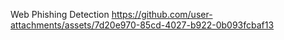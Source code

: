Web Phishing Detection
https://github.com/user-attachments/assets/7d20e970-85cd-4027-b922-0b093fcbaf13
